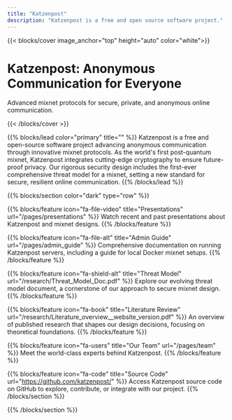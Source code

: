 ```yaml
---
title: "Katzenpost"
description: "Katzenpost is a free and open source software project."
---
```


<!-- Hero -->
{{< blocks/cover image_anchor="top" height="auto" color="white">}}
<h1>Katzenpost: Anonymous Communication for Everyone</h1>
<p>Advanced mixnet protocols for secure, private, and anonymous online communication.</p>
{{< /blocks/cover >}}

<!-- Lead Section -->
{{% blocks/lead color="primary" title="" %}}
Katzenpost is a free and open-source software project advancing
anonymous communication through innovative mixnet protocols. As the
world's first post-quantum mixnet, Katzenpost integrates cutting-edge
cryptography to ensure future-proof privacy. Our rigorous security
design includes the first-ever comprehensive threat model for a
mixnet, setting a new standard for secure, resilient online
communication.
{{% /blocks/lead %}}

<!-- Triplet Section: Gray -->
{{% blocks/section color="dark" type="row" %}}

{{% blocks/feature icon="fa-file-video" title="Presentations" url="/pages/presentations" %}}
Watch recent and past presentations about Katzenpost and mixnet designs.
{{% /blocks/feature %}}

{{% blocks/feature icon="fa-file-alt" title="Admin Guide" url="/pages/admin_guide" %}}
Comprehensive documentation on running Katzenpost servers, including a guide for local Docker mixnet setups.
{{% /blocks/feature %}}

{{% blocks/feature icon="fa-shield-alt" title="Threat Model" url="/research/Threat_Model_Doc.pdf" %}}
Explore our evolving threat model document, a cornerstone of our approach to secure mixnet design.
{{% /blocks/feature %}}

{{% blocks/feature icon="fa-book" title="Literature Review" url="/research/Literature_overview__website_version.pdf" %}}
An overview of published research that shapes our design decisions, focusing on theoretical foundations.
{{% /blocks/feature %}}

{{% blocks/feature icon="fa-users" title="Our Team" url="/pages/team" %}}
Meet the world-class experts behind Katzenpost.
{{% /blocks/feature %}}

{{% blocks/feature icon="fa-code" title="Source Code" url="https://github.com/katzenpost/" %}}
Access Katzenpost source code on GitHub to explore, contribute, or integrate with our project.
{{% /blocks/section %}}

{{% /blocks/section %}}
